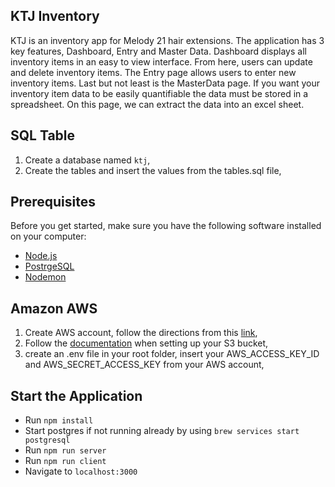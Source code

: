 ## KTJ Inventory
KTJ is an inventory app for Melody 21 hair extensions. The application has 3 key features, Dashboard, Entry and Master Data. Dashboard displays all inventory items in an easy to view interface. From here, users can update and delete inventory items. The Entry page allows users to enter new inventory items. Last but not least is the MasterData page. If you want your inventory item data to be easily quantifiable the data must be stored in a spreadsheet. On this page, we can extract the data into an excel sheet.

## SQL Table
1. Create a database named `ktj`,
2. Create the tables and insert the values from the tables.sql file,

## Prerequisites

Before you get started, make sure you have the following software installed on your computer:

- [Node.js](https://nodejs.org/en/)
- [PostrgeSQL](https://www.postgresql.org/)
- [Nodemon](https://nodemon.io/)

## Amazon AWS

1. Create AWS account, follow the directions from this [link](https://aws.amazon.com/premiumsupport/knowledge-center/create-and-activate-aws-account/),
2. Follow the [documentation](https://docs.aws.amazon.com/AmazonS3/latest/gsg/GetStartedWithS3.html) when setting up your S3 bucket,
3. create an .env file in your root folder, insert your AWS_ACCESS_KEY_ID and AWS_SECRET_ACCESS_KEY from your AWS account,

## Start the Application

* Run `npm install`
* Start postgres if not running already by using `brew services start postgresql`
* Run `npm run server`
* Run `npm run client`
* Navigate to `localhost:3000`